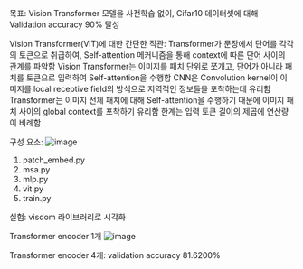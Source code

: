 목표: Vision Transformer 모델을 사전학습 없이, Cifar10 데이터셋에 대해 Validation accuracy 90% 달성

Vision Transformer(ViT)에 대한 간단한 직관:
Transformer가 문장에서 단어를 각각의 토큰으로 취급하여, Self-attention 메커니즘을 통해 context에 따른 단어 사이의 관계를 파악함
Vision Transformer는 이미지를 패치 단위로 쪼개고, 단어가 아니라 패치를 토큰으로 입력하여 Self-attention을 수행함
CNN은 Convolution kernel이 이미지를 local receptive field의 방식으로 지역적인 정보들을 포착하는데 유리함
Transformer는 이미지 전체 패치에 대해 Self-attention을 수행하기 때문에 이미지 패치 사이의 global context를 포착하기 유리함
한계는 입력 토큰 길이의 제곱에 연산량이 비례함

구성 요소:
![image](https://github.com/user-attachments/assets/ac1dac91-b488-44fd-9250-11e77e09b286)
1. patch_embed.py
2. msa.py
3. mlp.py
4. vit.py
5. train.py

실험: visdom 라이브러리로 시각화

Transformer encoder 1개
![image](https://github.com/user-attachments/assets/6ae9f0b3-5cff-40a0-93a6-fe854d2632c6)



Transformer encoder 4개: validation accuracy 81.6200%

